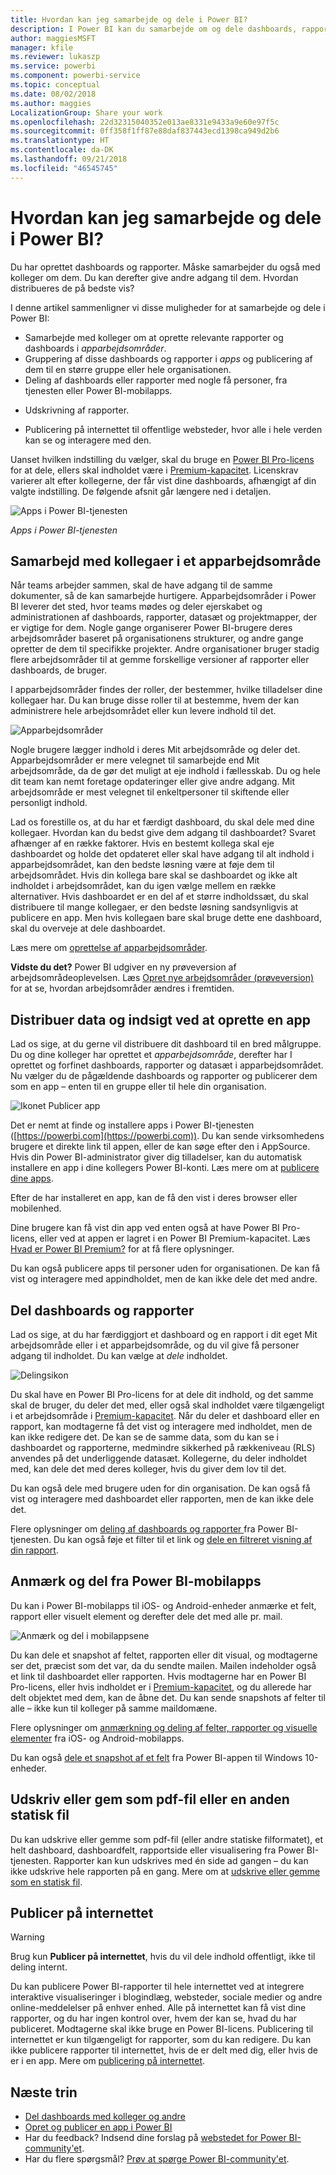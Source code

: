 ```yaml
---
title: Hvordan kan jeg samarbejde og dele i Power BI?
description: I Power BI kan du samarbejde om og dele dashboards, rapporter, felter og apps på forskellige måder. Hver har særskilte fordele.
author: maggiesMSFT
manager: kfile
ms.reviewer: lukaszp
ms.service: powerbi
ms.component: powerbi-service
ms.topic: conceptual
ms.date: 08/02/2018
ms.author: maggies
LocalizationGroup: Share your work
ms.openlocfilehash: 22d32315040352e013ae8331e9433a9e60e97f5c
ms.sourcegitcommit: 0ff358f1ff87e88daf837443ecd1398ca949d2b6
ms.translationtype: HT
ms.contentlocale: da-DK
ms.lasthandoff: 09/21/2018
ms.locfileid: "46545745"
---
```

# <a name="how-should-i-collaborate-and-share-in-power-bi"></a>Hvordan kan jeg samarbejde og dele i Power BI?

Du har oprettet dashboards og rapporter. Måske samarbejder du også med kolleger om dem. Du kan derefter give andre adgang til dem. Hvordan distribueres de på bedste vis?

I denne artikel sammenligner vi disse muligheder for at samarbejde og dele i Power BI: 

* Samarbejde med kolleger om at oprette relevante rapporter og dashboards i *apparbejdsområder*.
* Gruppering af disse dashboards og rapporter i *apps* og publicering af dem til en større gruppe eller hele organisationen.
* Deling af dashboards eller rapporter med nogle få personer, fra tjenesten eller Power BI-mobilapps.
- Udskrivning af rapporter.
* Publicering på internettet til offentlige websteder, hvor alle i hele verden kan se og interagere med den.

Uanset hvilken indstilling du vælger, skal du bruge en [Power BI Pro-licens](service-free-vs-pro.md) for at dele, ellers skal indholdet være i [Premium-kapacitet](service-premium.md). Licenskrav varierer alt efter kollegerne, der får vist dine dashboards, afhængigt af din valgte indstilling. De følgende afsnit går længere ned i detaljen. 

![Apps i Power BI-tjenesten](media/service-how-to-collaborate-distribute-dashboards-reports/power-bi-apps-home-blog.png)

*Apps i Power BI-tjenesten*

## <a name="collaborate-with-coworkers-in-an-app-workspace"></a>Samarbejd med kollegaer i et apparbejdsområde

Når teams arbejder sammen, skal de have adgang til de samme dokumenter, så de kan samarbejde hurtigere. Apparbejdsområder i Power BI leverer det sted, hvor teams mødes og deler ejerskabet og administrationen af dashboards, rapporter, datasæt og projektmapper, der er vigtige for dem. Nogle gange organiserer Power BI-brugere deres arbejdsområder baseret på organisationens strukturer, og andre gange opretter de dem til specifikke projekter. Andre organisationer bruger stadig flere arbejdsområder til at gemme forskellige versioner af rapporter eller dashboards, de bruger. 

I apparbejdsområder findes der roller, der bestemmer, hvilke tilladelser dine kollegaer har. Du kan bruge disse roller til at bestemme, hvem der kan administrere hele arbejdsområdet eller kun levere indhold til det.

![Apparbejdsområder](media/service-how-to-collaborate-distribute-dashboards-reports/power-bi-apps-workspaces.png)

Nogle brugere lægger indhold i deres Mit arbejdsområde og deler det. Apparbejdsområder er mere velegnet til samarbejde end Mit arbejdsområde, da de gør det muligt at eje indhold i fællesskab. Du og hele dit team kan nemt foretage opdateringer eller give andre adgang. Mit arbejdsområde er mest velegnet til enkeltpersoner til skiftende eller personligt indhold.

Lad os forestille os, at du har et færdigt dashboard, du skal dele med dine kollegaer. Hvordan kan du bedst give dem adgang til dashboardet? Svaret afhænger af en række faktorer. Hvis en bestemt kollega skal eje dashboardet og holde det opdateret eller skal have adgang til alt indhold i apparbejdsområdet, kan den bedste løsning være at føje dem til arbejdsområdet. Hvis din kollega bare skal se dashboardet og ikke alt indholdet i arbejdsområdet, kan du igen vælge mellem en række alternativer. Hvis dashboardet er en del af et større indholdssæt, du skal distribuere til mange kollegaer, er den bedste løsning sandsynligvis at publicere en app. Men hvis kollegaen bare skal bruge dette ene dashboard, skal du overveje at dele dashboardet. 

Læs mere om [oprettelse af apparbejdsområder](service-create-workspaces.md).

**Vidste du det?** Power BI udgiver en ny prøveversion af arbejdsområdeoplevelsen. Læs [Opret nye arbejdsområder (prøveversion)](service-create-the-new-workspaces.md) for at se, hvordan arbejdsområder ændres i fremtiden. 

## <a name="distribute-data-and-insights-by-creating-an-app"></a>Distribuer data og indsigt ved at oprette en app

Lad os sige, at du gerne vil distribuere dit dashboard til en bred målgruppe. Du og dine kolleger har oprettet et *apparbejdsområde*, derefter har I oprettet og forfinet dashboards, rapporter og datasæt i apparbejdsområdet. Nu vælger du de pågældende dashboards og rapporter og publicerer dem som en app – enten til en gruppe eller til hele din organisation. 

![Ikonet Publicer app](media/service-how-to-collaborate-distribute-dashboards-reports/power-bi-app-publish-600.png)

Det er nemt at finde og installere apps i Power BI-tjenesten ([https://powerbi.com](https://powerbi.com)). Du kan sende virksomhedens brugere et direkte link til appen, eller de kan søge efter den i AppSource. Hvis din Power BI-administrator giver dig tilladelser, kan du automatisk installere en app i dine kollegers Power BI-konti. Læs mere om at [publicere dine apps](consumer/end-user-create-apps.md). 

Efter de har installeret en app, kan de få den vist i deres browser eller mobilenhed.

Dine brugere kan få vist din app ved enten også at have Power BI Pro-licens, eller ved at appen er lagret i en Power BI Premium-kapacitet. Læs [Hvad er Power BI Premium?](service-premium.md) for at få flere oplysninger.

Du kan også publicere apps til personer uden for organisationen. De kan få vist og interagere med appindholdet, men de kan ikke dele det med andre.

## <a name="share-dashboards-and-reports"></a>Del dashboards og rapporter
Lad os sige, at du har færdiggjort et dashboard og en rapport i dit eget Mit arbejdsområde eller i et apparbejdsområde, og du vil give få personer adgang til indholdet. Du kan vælge at *dele* indholdet. 

![Delingsikon](media/service-how-to-collaborate-distribute-dashboards-reports/power-bi-share-in-situ.png)

Du skal have en Power BI Pro-licens for at dele dit indhold, og det samme skal de bruger, du deler det med, eller også skal indholdet være tilgængeligt i et arbejdsområde i [Premium-kapacitet](service-premium.md). Når du deler et dashboard eller en rapport, kan modtagerne få det vist og interagere med indholdet, men de kan ikke redigere det. De kan se de samme data, som du kan se i dashboardet og rapporterne, medmindre sikkerhed på rækkeniveau (RLS) anvendes på det underliggende datasæt. Kollegerne, du deler indholdet med, kan dele det med deres kolleger, hvis du giver dem lov til det. 

Du kan også dele med brugere uden for din organisation. De kan også få vist og interagere med dashboardet eller rapporten, men de kan ikke dele det. 

Flere oplysninger om [deling af dashboards og rapporter ](service-share-dashboards.md) fra Power BI-tjenesten. Du kan også føje et filter til et link og [dele en filtreret visning af din rapport](service-share-reports.md).

## <a name="annotate-and-share-from-the-power-bi-mobile-apps"></a>Anmærk og del fra Power BI-mobilapps
Du kan i Power BI-mobilapps til iOS- og Android-enheder anmærke et felt, rapport eller visuelt element og derefter dele det med alle pr. mail. 

![Anmærk og del i mobilappsene](media/service-how-to-collaborate-distribute-dashboards-reports/power-bi-iphone-annotate.png)

Du kan dele et snapshot af feltet, rapporten eller dit visual, og modtagerne ser det, præcist som det var, da du sendte mailen. Mailen indeholder også et link til dashboardet eller rapporten. Hvis modtagerne har en Power BI Pro-licens, eller hvis indholdet er i [Premium-kapacitet](service-premium.md), og du allerede har delt objektet med dem, kan de åbne det. Du kan sende snapshots af felter til alle – ikke kun til kolleger på samme maildomæne.

Flere oplysninger om [anmærkning og deling af felter, rapporter og visuelle elementer](consumer/mobile/mobile-annotate-and-share-a-tile-from-the-mobile-apps.md) fra iOS- og Android-mobilapps.

Du kan også [dele et snapshot af et felt](consumer/mobile/mobile-windows-10-phone-app-get-started.md) fra Power BI-appen til Windows 10-enheder.

## <a name="print-or-save-as-pdf-or-other-static-file"></a>Udskriv eller gem som pdf-fil eller en anden statisk fil
Du kan udskrive eller gemme som pdf-fil (eller andre statiske filformatet), et helt dashboard, dashboardfelt, rapportside eller visualisering fra Power BI-tjenesten. Rapporter kan kun udskrives med én side ad gangen – du kan ikke udskrive hele rapporten på en gang. Mere om at [udskrive eller gemme som en statisk fil](consumer/end-user-print.md).

## <a name="publish-to-the-web"></a>Publicer på internettet

> [!WARNING]
> Brug kun **Publicer på internettet**, hvis du vil dele indhold offentligt, ikke til deling internt.

Du kan publicere Power BI-rapporter til hele internettet ved at integrere interaktive visualiseringer i blogindlæg, websteder, sociale medier og andre online-meddelelser på enhver enhed. Alle på internettet kan få vist dine rapporter, og du har ingen kontrol over, hvem der kan se, hvad du har publiceret. Modtagerne skal ikke bruge en Power BI-licens. Publicering til internettet er kun tilgængeligt for rapporter, som du kan redigere. Du kan ikke publicere rapporter til internettet, hvis de er delt med dig, eller hvis de er i en app. Mere om [publicering på internettet](service-publish-to-web.md).

## <a name="next-steps"></a>Næste trin
* [Del dashboards med kolleger og andre](service-share-dashboards.md)
* [Opret og publicer en app i Power BI](consumer/end-user-create-apps.md)
* Har du feedback? Indsend dine forslag på [webstedet for Power BI-community'et](https://community.powerbi.com/).
* Har du flere spørgsmål? [Prøv at spørge Power BI-community'et](http://community.powerbi.com/).

